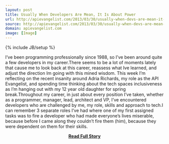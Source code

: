 ```yaml
---
layout: post
title: Usually When Developers Are Mean, It Is About Power
url: http://apievangelist.com/2013/03/30/usually-when-devs-are-mean-it-is-about-power/
source: http://apievangelist.com/2013/03/30/usually-when-devs-are-mean-it-is-about-power/
domain: apievangelist.com
image: [Image]
---
```

{% include JB/setup %}<p>I&rsquo;ve been programming professionally since 1988, so I&rsquo;ve been around quite a few developers in my career.There seems to be a lot of moments lately that cause me to look back at this career, reassess what Ive learned, and adjust the direction Im going with this mined wisdom.&nbsp;This week I&rsquo;m reflecting on the recent insanity around Adria Richards, my role as the API Evangelist, and spending time thinking about the tech spaces inclusiveness as I&rsquo;m hanging out with my 12 year old daughter for spring break.Throughout my career, in just about every position I&rsquo;ve taken, whether as a programmer, manager, lead, architect and VP, I&rsquo;ve encountered developers who are challenged by me, my role, skills and approach to tech.I can remember 3 separate roles I&rsquo;ve had where one of my first assigned tasks was to fire a developer who had made everyone&rsquo;s lives miserable, because before I came along they couldn&rsquo;t fire them (him), because they were dependent on them for their skills.</p>
<center><p><a href="http://apievangelist.com/2013/03/30/usually-when-devs-are-mean-it-is-about-power/" style='padding:25px; font-sze:18px; font-weight: bold;'>Read Full Story</a></p></center>
